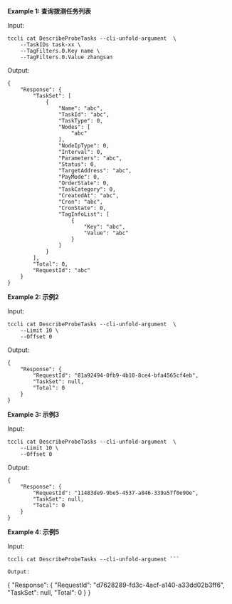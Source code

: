**Example 1: 查询拨测任务列表**



Input: 

```
tccli cat DescribeProbeTasks --cli-unfold-argument  \
    --TaskIDs task-xx \
    --TagFilters.0.Key name \
    --TagFilters.0.Value zhangsan
```

Output: 
```
{
    "Response": {
        "TaskSet": [
            {
                "Name": "abc",
                "TaskId": "abc",
                "TaskType": 0,
                "Nodes": [
                    "abc"
                ],
                "NodeIpType": 0,
                "Interval": 0,
                "Parameters": "abc",
                "Status": 0,
                "TargetAddress": "abc",
                "PayMode": 0,
                "OrderState": 0,
                "TaskCategory": 0,
                "CreatedAt": "abc",
                "Cron": "abc",
                "CronState": 0,
                "TagInfoList": [
                    {
                        "Key": "abc",
                        "Value": "abc"
                    }
                ]
            }
        ],
        "Total": 0,
        "RequestId": "abc"
    }
}
```

**Example 2: 示例2**



Input: 

```
tccli cat DescribeProbeTasks --cli-unfold-argument  \
    --Limit 10 \
    --Offset 0
```

Output: 
```
{
    "Response": {
        "RequestId": "81a92494-0fb9-4b10-8ce4-bfa4565cf4eb",
        "TaskSet": null,
        "Total": 0
    }
}
```

**Example 3: 示例3**



Input: 

```
tccli cat DescribeProbeTasks --cli-unfold-argument  \
    --Limit 10 \
    --Offset 0
```

Output: 
```
{
    "Response": {
        "RequestId": "11483de9-9be5-4537-a846-339a57f0e90e",
        "TaskSet": null,
        "Total": 0
    }
}
```

**Example 4: 示例5**



Input: 

```
tccli cat DescribeProbeTasks --cli-unfold-argument ```

Output: 
```
{
    "Response": {
        "RequestId": "d7628289-fd3c-4acf-a140-a33dd02b3ff6",
        "TaskSet": null,
        "Total": 0
    }
}
```

